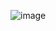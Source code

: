 ![image](https://user-images.githubusercontent.com/83733895/126696606-958bd320-bc96-45d8-b09a-af8ae3662a4d.png)
